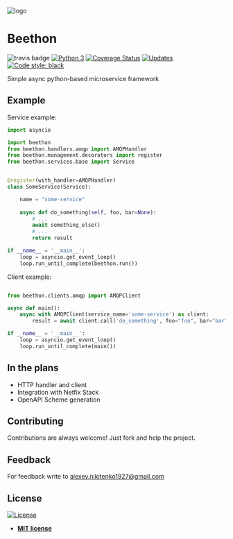 ![logo](https://i.ibb.co/PzjhcXG/beethon.png)
# Beethon
![travis badge](https://travis-ci.org/wblxyxolbkhv/beethon.svg?branch=master)
[![Python 3](https://pyup.io/repos/github/wblxyxolbkhv/beethon/python-3-shield.svg)](https://pyup.io/repos/github/wblxyxolbkhv/beethon/)
[![Coverage Status](https://coveralls.io/repos/github/wblxyxolbkhv/beethon/badge.svg?branch=master)](https://coveralls.io/github/wblxyxolbkhv/beethon?branch=master)
[![Updates](https://pyup.io/repos/github/wblxyxolbkhv/beethon/shield.svg)](https://pyup.io/repos/github/wblxyxolbkhv/beethon/)
[![Code style: black](https://img.shields.io/badge/code%20style-black-000000.svg)](https://github.com/psf/black)

Simple async python-based microservice framework

## Example

Service example:

```python
import asyncio

import beethon
from beethon.handlers.amqp import AMQPHandler
from beethon.management.decorators import register
from beethon.services.base import Service


@register(with_handler=AMQPHandler)
class SomeService(Service):

    name = "some-service"
    
    async def do_something(self, foo, bar=None):
        # ...
        await something_else()
        # ...
        return result

if __name__ = '__main__':
    loop = asyncio.get_event_loop()
    loop.run_until_complete(beethon.run())

```

Client example:
```python

from beethon.clients.amqp import AMQPClient

async def main():
    async with AMQPClient(service_name='some-service') as client:
        result = await client.call('do_something', foo="foo", bar="bar")

if __name__ = '__main__':
    loop = asyncio.get_event_loop()
    loop.run_until_complete(main())

```

## In the plans 

* HTTP handler and client
* Integration with Netfix Stack
* OpenAPI Scheme generation


## Contributing

Contributions are always welcome! Just fork and help the project.

## Feedback

For feedback write to alexey.nikitenko1927@gmail.com

## License

[![License](http://img.shields.io/:license-mit-blue.svg?style=flat-square)](http://badges.mit-license.org)

- **[MIT license](http://opensource.org/licenses/mit-license.php)**
